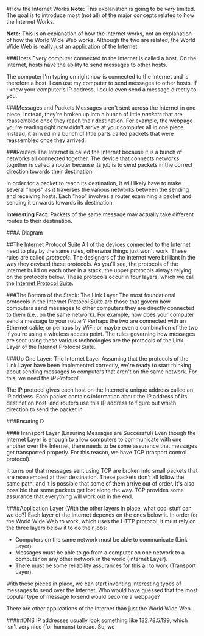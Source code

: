 #How the Internet Works
**Note:** This explanation is going to be *very* limited. The goal is to introduce most (not all) of the major concepts related to how the Internet Works.

**Note:** This is an explanation of how the Internet works, not an explanation of how the World Wide Web works. Although the two are related, the World Wide Web is really just an application of the Internet.

###Hosts
Every computer connected to the Internet is called a host. On the Internet, hosts have the ability to send messages to other hosts.

The computer I'm typing on right now is connected to the Internet and is therefore a host. I can use my computer to send messages to other hosts. If I knew your computer's IP address, I could even send a message directly to you.

###Messages and Packets
Messages aren't sent across the Internet in one piece. Instead, they're broken up into a bunch of little *packets* that are reassembled once they reach their destination. For example, the webpage you're reading right now didn't arrive at your computer all in one piece. Instead, it arrived in a bunch of little parts called packets that were reassembled once they arrived.

###Routers
The Internet is called the Internet because it is a bunch of networks all connected together. The device that connects networks together is called a router because its job is to send packets in the correct direction towards their destination.

In order for a packet to reach its destination, it will likely have to make several "hops" as it traverses the various networks between the sending and receiving hosts. Each "hop" involves a router examining a packet and sending it onwards towards its destination.

**Interesting Fact:** Packets of the same message may actually take different routes to their destination.

###A Diagram


##The Internet Protocol Suite
All of the devices connected to the Internet need to play by the same rules, otherwise things just won't work. These rules are called *protocols*. The designers of the Internet were brilliant in the way they devised these protocols. As you'll see, the protocols of the Internet build on each other in a stack, the upper protocols always relying on the protocols below. These protocols occur in four layers, which we call the [Internet Protocol Suite](http://en.wikipedia.org/wiki/Internet_protocol_suite).

###The Bottom of the Stack: The Link Layer
The most foundational protocols in the Internet Protocol Suite are those that govern how computers send messages to other computers they are directly connected to them (i.e., on the same network). For example, how does your computer send a message to your router? Perhaps the two are connected with an Ethernet cable; or perhaps by WiFi; or maybe even a combination of the two if you're using a wireless access point. The rules governing how messages are sent using these various technologies are the protocols of the Link Layer of the Internet Protocol Suite.

###Up One Layer: The Internet Layer
Assuming that the protocols of the Link Layer have been implemented correctly, we're ready to start thinking about sending messages to computers that aren't on the same network. For this, we need the *IP Protocol*.

The IP protocol gives each host on the Internet a unique address called an IP address. Each packet contains information about the IP address of its destination host, and routers use this IP address to figure out which direction to send the packet in.

###Ensuring D

####Transport Layer (Ensuring Messages are Successful)
Even though the Internet Layer is enough to allow computers to communicate with one another over the Internet, there needs to be some assurance that messages get transported properly. For this reason, we have TCP (trasport control protocol).

It turns out that messages sent using TCP are broken into small packets that are reassembled at their destination. These packets don't all follow the same path, and it is possible that some of them arrive out of order. It's also possible that some packets get lost along the way. TCP provides some assurance that everything will work out in the end.

####Application Layer (With the other layers in place, what cool stuff can we do?)
Each layer of the Internet depends on the ones below it. In order for the World Wide Web to work, which uses the HTTP protocol, it must rely on the three layers below it to do their jobs:
* Computers on the same network must be able to communicate (Link Layer).
* Messages must be able to go from a computer on one network to a computer on any other network in the world (Internet Layer).
* There must be some reliability assurances for this all to work (Transport Layer).

With these pieces in place, we can start inventing interesting types of messages to send over the Internet. Who would have guessed that the most popular type of message to send would become a webpage?

There are other applications of the Internet than just the World Wide Web...


#####DNS
IP addresses usually look something like 132.78.5.199, which isn't very nice (for humans) to read. So, we 



